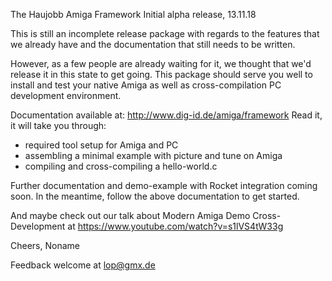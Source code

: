 The Haujobb Amiga Framework
Initial alpha release, 13.11.18

This is still an incomplete release package with regards to the features
that we already have and the documentation that still needs to be written. 

However, as a few people are already waiting for it, we thought that we'd
release it in this state to get going. This package should serve you well 
to install and test your native Amiga as well as cross-compilation 
PC development environment.

Documentation available at: http://www.dig-id.de/amiga/framework
Read it, it will take you through:
- required tool setup for Amiga and PC
- assembling a minimal example with picture and tune on Amiga
- compiling and cross-compiling a hello-world.c

Further documentation and demo-example with Rocket integration coming soon.
In the meantime, follow the above documentation to get started.

And maybe check out our talk about Modern Amiga Demo Cross-Development at
https://www.youtube.com/watch?v=s1lVS4tW33g

Cheers,
 Noname
 
Feedback welcome at lop@gmx.de


